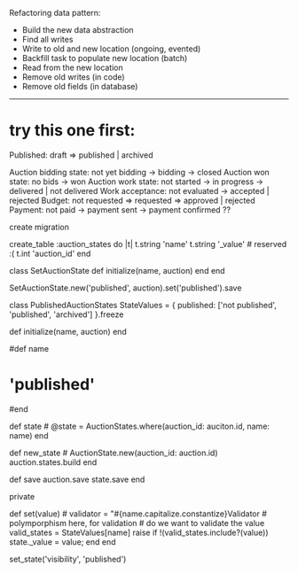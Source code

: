 Refactoring data pattern:
* Build the new data abstraction
* Find all writes
* Write to old and new location (ongoing, evented)
* Backfill task to populate new location (batch)
* Read from the new location
* Remove old writes (in code)
* Remove old fields (in database)



---------
# try this one first:
Published: draft => published | archived


Auction bidding state: not yet bidding -> bidding -> closed
Auction won state: no bids -> won
Auction work state: not started -> in progress -> delivered | not delivered
Work acceptance: not evaluated -> accepted | rejected
Budget: not requested => requested => approved | rejected
Payment: not paid -> payment sent -> payment confirmed ??


create migration

create_table :auction_states do |t|
  t.string 'name'
  t.string '_value' # reserved :(
  t.int 'auction_id'
end

class SetAuctionState
  def initialize(name, auction)
  end
end

SetAuctionState.new('published', auction).set('published').save

class PublishedAuctionStates
  StateValues =  {
    published: ['not published', 'published', 'archived']
  }.freeze

  def initialize(name, auction)
  end

  #def name
  #  'published'
  #end

  def state
    # @state = AuctionStates.where(auction_id: auciton.id, name: name)
  end

  def new_state
    # AuctionState.new(auction_id: auction.id)
    auction.states.build
  end

  def save
    auction.save
    state.save
  end

  private

  def set(value)
    # validator = "#{name.capitalize.constantize}Validator
    # polymporphism here, for validation
    # do we want to validate the value
    valid_states = StateValues[name]
    raise if !(valid_states.include?(value))
    state._value = value;
  end
end

set_state('visibility', 'published')
